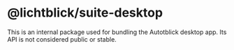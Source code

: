# @lichtblick/suite-desktop

This is an internal package used for bundling the Autotblick desktop app. Its API is not considered public or stable.
